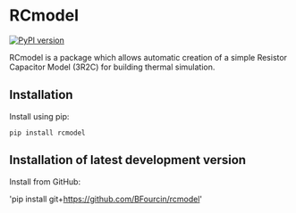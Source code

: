 # RCmodel

[![PyPI version](https://badge.fury.io/py/rcmodel.svg)](https://badge.fury.io/py/rcmodel)

RCmodel is a package which allows automatic creation of a simple Resistor Capacitor Model (3R2C) for  building thermal simulation.


## Installation

Install using pip:

`pip install rcmodel`

## Installation of latest development version

Install from GitHub:

'pip install git+https://github.com/BFourcin/rcmodel'